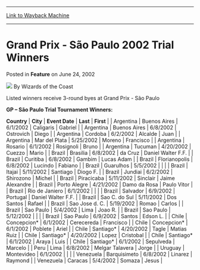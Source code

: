 
---
[Link to Wayback Machine](https://web.archive.org/web/20220812152517/https://magic.wizards.com/en/articles/archive/feature/grand-prix-s%C3%A3o-paulo-2002-trial-winners-2002-06-24)

[_metadata_:wayback_url]:- "https://magic.wizards.com/en/articles/archive/feature/grand-prix-s%C3%A3o-paulo-2002-trial-winners-2002-06-24"
[_metadata_:wayback_raw_url]:- "https://web.archive.org/web/20220812152517id_/https://magic.wizards.com/en/articles/archive/feature/grand-prix-s%C3%A3o-paulo-2002-trial-winners-2002-06-24"
[_metadata_:wayback_capture_timestamp]:- "2022-08-12 15:25:17+00:00"
[_metadata_:description]:- "Listed winners receive 3-round byes at Grand Prix - São Paulo GP – São Paulo Trial Tournament Winners: CountryCityEvent DateLastFirst ArgentinaBuenos Aires6/1/2002CaligarisGabriel ArgentinaBuenos Aires6/8/2002OstrovichDiego ArgentinaCordoba6/2/2002AlcaldeJuan ArgentinaMar del Plata5/25/2002MorenoFrancisco ArgentinaRosario6/1/2002RosignoliBruno"
[_metadata_:generator]:- "Drupal 7 (http://drupal.org)"
---


Grand Prix - São Paulo 2002 Trial Winners
=========================================



 Posted in **Feature**
 on June 24, 2002 






![](https://media.magic.wizards.com/styles/auth_small/public/images/person/wizards_author.jpg)
By Wizards of the Coast











Listed winners receive 3-round byes at Grand Prix - São Paulo


**GP – São Paulo Trial Tournament Winners:**




 **Country** | **City** | **Event Date** | **Last** | **First** |
| Argentina | Buenos Aires | 6/1/2002 | Caligaris | Gabriel |
| Argentina | Buenos Aires | 6/8/2002 | Ostrovich | Diego |
| Argentina | Cordoba | 6/2/2002 | Alcalde | Juan |
| Argentina | Mar del Plata | 5/25/2002 | Moreno | Francisco |
| Argentina | Rosario | 6/1/2002 | Rosignoli | Bruno |
| Argentina | Tucuman | 4/20/2002 | Cuezzo | Mario |
| Brazil | Brasilia | 6/8/2002 | da Cruz | Daniel Walter F.F. |
| Brazil | Curitiba | 6/8/2002 | Gambim | Lucas Adam |
| Brazil | Florianopolis | 6/8/2002 | Lucindo | Fabiano |
| Brazil | Guarulhos | 5/5/2002 |  |  |
| Brazil | Itajai | 5/11/2002 | Santiago | Diogo F. |
| Brazil | Jundiai | 6/2/2002 | Shirozono | Michel |
| Brazil | Piracicaba | 5/11/2002 | Sinclair | Jaime Alexandre |
| Brazil | Porto Alegre | 4/21/2002 | Damo da Rosa | Paulo Vitor |
| Brazil | Rio de Janiero | 6/1/2002 |  |  |
| Brazil | Salvador | 6/9/2002 | Portugal | Daniel Walter F.F. |
| Brazil | Sao C. do Sul | 5/11/2002 | Dos Santos | Rafael |
| Brazil | Sao Jose d. C. | 5/19/2002 | Romao | Carlos |
| Brazil | Sao Paulo | 5/4/2002 | Lima | Joao R. |
| Brazil | Sao Paulo | 5/12/2002 |  |  |
| Brazil | Sao Paulo | 6/9/2002 | Santos | Edson L. |
| Chile | Concepcion\* | 6/1/2002 | Cerecereda | Francisco |
| Chile | Concepcion\* | 6/1/2002 | Poblete | Ariel |
| Chile | Santiago\* | 4/20/2002 | Tagle | Matias Ruiz |
| Chile | Santiago\* | 4/20/2002 | Lopez | Cristobal |
| Chile | Santiago\* | 6/1/2002 | Araya | Luis |
| Chile | Santiago\* | 6/1/2002 | Sepulveda | Marcelo |
| Peru | Lima | 6/8/2002 | Melgar Talavera | Jorge |
| Uruguay | Montevideo | 6/1/2002 |  |  |
| Venezuela | Barquisimeto | 6/8/2002 | Linarez | Raymond |
| Venezuela | Caracas | 5/4/2002 | Somaza | Jesus |







